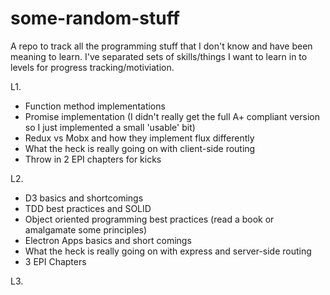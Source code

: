 # some-random-stuff

A repo to track all the programming stuff that I don't know and have been meaning to learn.
I've separated sets of skills/things I want to learn in to levels for progress tracking/motiviation.

L1.
- Function method implementations
- Promise implementation (I didn't really get the full A+ compliant version so I just implemented a small 'usable' bit)
- Redux vs Mobx and how they implement flux differently
- What the heck is really going on with client-side routing
- Throw in 2 EPI chapters for kicks

L2.
- D3 basics and shortcomings
- TDD best practices and SOLID
- Object oriented programming best practices (read a book or amalgamate some principles)
- Electron Apps basics and short comings
- What the heck is really going on with express and server-side routing
- 3 EPI Chapters

L3.


